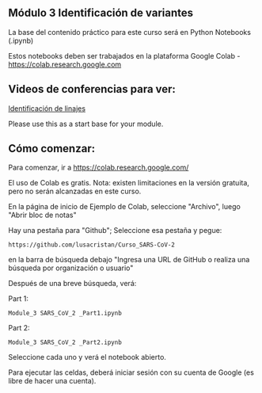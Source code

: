 ## Módulo 3 Identificación de variantes

La base del contenido práctico para este curso será en Python Notebooks (.ipynb)

Estos notebooks deben ser trabajados en la plataforma Google Colab - https://colab.research.google.com 

##  Videos de conferencias para ver:

[Identificación de linajes](https://youtu.be/9Hwx_TLQyOw)

Please use this as a start base for your module. 

## Cómo comenzar:

Para comenzar, ir a https://colab.research.google.com/ 

El uso de Colab es gratis. Nota: existen limitaciones en la versión gratuita, pero no serán alcanzadas en este curso.

En la página de inicio de Ejemplo de Colab, seleccione "Archivo", luego "Abrir bloc de notas"

Hay una pestaña para "Github"; Seleccione esa pestaña y pegue: 
```
https://github.com/lusacristan/Curso_SARS-CoV-2
```
en la barra de búsqueda debajo "Ingresa una URL de GitHub o realiza una búsqueda por organización o usuario" 

Después de una breve búsqueda, verá:

Part 1:
```
Module_3 SARS_CoV_2 _Part1.ipynb
```

Part 2:
```
Module_3 SARS_CoV_2 _Part2.ipynb
```

Seleccione cada uno y verá el notebook abierto.

Para ejecutar las celdas, deberá iniciar sesión con su cuenta de Google (es libre de hacer una cuenta).

